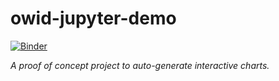 # owid-jupyter-demo

[![Binder](https://mybinder.org/badge_logo.svg)](https://mybinder.org/v2/gh/owid/owid-jupyter-demo/HEAD)

_A proof of concept project to auto-generate interactive charts._
